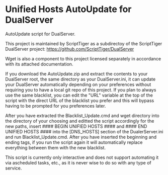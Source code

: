 # Unified Hosts AutoUpdate for DualServer
AutoUpdate script for DualServer.

This project is maintained by ScriptTiger as a subdirectoy of the ScriptTiger DualServer project: https://github.com/ScriptTiger/DualServer

Wget is also a component to this project licensed separately in accordance with its attached documentation.

If you download the AutoUpdate.zip and extract the contents to your DualServer root, the same directory as your DualServer.ini, it can update your DualServer automatically depending on your preferences without requiring you to have a local git repo of this project. If you plan to always use the same blacklist, you can edit the "URL" variable at the top of the script with the direct URL of the blacklist you prefer and this will bypass having to be prompted for you preferences later.

After you have extracted the Blacklist_Update.cmd and wget directory into the directory of your choosing and editted the script accordingly for the new paths, insert #### BEGIN UNIFIED HOSTS #### and #### END UNIFIED HOSTS #### into the [DNS_HOSTS] section of the DualerServer.ini and run Blacklist_Update.cmd. After you have inserted the beginning and ending tags, if you run the script again it will automatically replace everything between them with the new blacklist.

This script is currently only interactive and does not support automating it via ascheduled tasks, etc., as it is never wise to do so with any type of service.